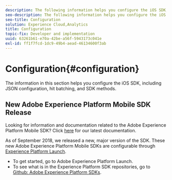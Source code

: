 ```yaml
---
description: The following information helps you configure the iOS SDK, including JSON configuration, hit batching, and SDK methods 
seo-description: The following information helps you configure the iOS SDK, including JSON configuration, hit batching, and SDK methods 
seo-title: Configuration
solution: Experience Cloud,Analytics
title: Configuration
topic-fix: Developer and implementation
uuid: 63261b61-e70a-42be-a56f-5943173c041e
exl-id: ff1f7fcd-1dc9-49b4-aead-46134600f3ab
---
```

# Configuration{#configuration}

The information in this section helps you configure the iOS SDK, including JSON configuration, hit batching, and SDK methods.

## New Adobe Experience Platform Mobile SDK Release

Looking for information and documentation related to the Adobe Experience Platform Mobile SDK? Click [here](https://aep-sdks.gitbook.io/docs/) for our latest documentation.

As of September 2018, we released a new, major version of the SDK. These new Adobe Experience Platform Mobile SDKs are configurable through [Experience Platform Launch](https://www.adobe.com/experience-platform/launch.html).

* To get started, go to Adobe Experience Platform Launch.
* To see what is in the Experience Platform SDK repositories, go to [Github: Adobe Experience Platform SDKs](https://github.com/Adobe-Marketing-Cloud/acp-sdks).
